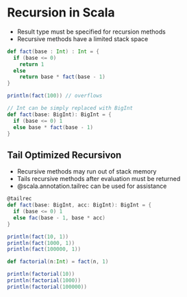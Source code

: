 # Recursion in Scala

- Result type must be specified for recursion methods
- Recursive methods have a limited stack space


```scala
def fact(base : Int) : Int = {
  if (base <= 0)
    return 1
  else
    return base * fact(base - 1)
}

println(fact(100)) // overflows

// Int can be simply replaced with BigInt
def fact(base: BigInt): BigInt = {
  if (base <= 0) 1
  else base * fact(base - 1)
}
```

## Tail Optimized Recursivon

- Recursive methods may run out of stack memory
- Tails recursive methods after evaluation must be returned
- @scala.annotation.tailrec can be used for assistance

```scala
@tailrec
def fact(base: BigInt, acc: BigInt): BigInt = {
  if (base <= 0) 1
  else fac(base - 1, base * acc)
}

println(fact(10, 1))
println(fact(1000, 1))
println(fact(100000, 1))

def factorial(n:Int) = fact(n, 1)

println(factorial(10))
println(factorial(1000))
println(factorial(100000))
```
